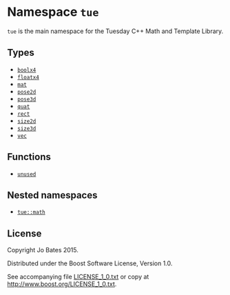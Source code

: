 Namespace `tue`
===============
`tue` is the main namespace for the Tuesday C++ Math and Template Library.

Types
-----
- [`boolx4`](../types/boolx4.md)
- [`floatx4`](../types/floatx4.md)
- [`mat`](../headers/mat.md)
- [`pose2d`](../headers/pose2d.md)
- [`pose3d`](../headers/pose3d.md)
- [`quat`](../headers/quat.md)
- [`rect`](../headers/rect.md)
- [`size2d`](../headers/size2d.md)
- [`size3d`](../headers/size2d.md)
- [`vec`](../headers/vec.md)

Functions
---------
- [`unused`](../headers/unused.md)

Nested namespaces
-----------------
- [`tue::math`](tue/math.md)

License
-------
Copyright Jo Bates 2015.

Distributed under the Boost Software License, Version 1.0.

See accompanying file [LICENSE_1_0.txt](../../LICENSE_1_0.txt) or copy at
http://www.boost.org/LICENSE_1_0.txt.
